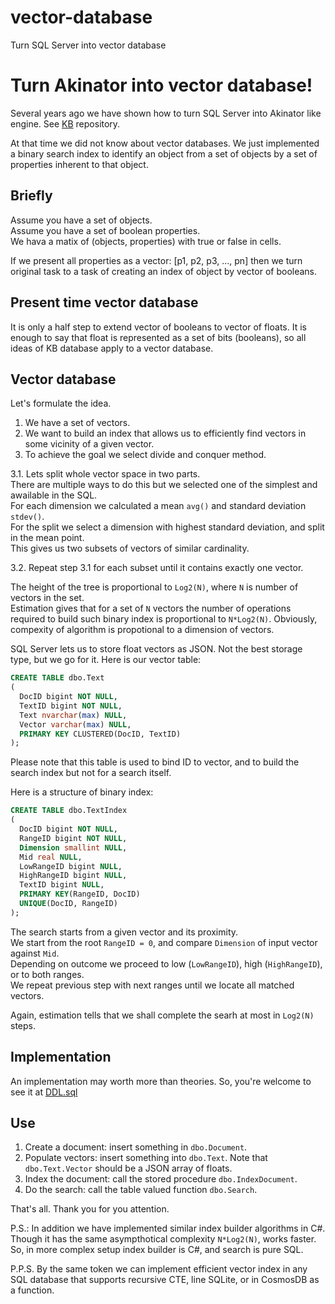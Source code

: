 # vector-database
Turn SQL Server into vector database

# Turn Akinator into vector database!

Several years ago we have shown how to turn SQL Server into Akinator like engine. See [KB](https://github.com/nesterovsky-bros/KB) repository.

At that time we did not know about vector databases.
We just implemented a binary search index to identify an object from a set of objects by a set of properties inherent to that object.

Briefly
-------

Assume you have a set of objects.  
Assume you have a set of boolean properties.  
We hava a matix of (objects, properties) with true or false in cells.  

If we present all properties as a vector: [p1, p2, p3, ..., pn] then we turn original task to a task of creating an index of object by vector of booleans.

Present time vector database
----------------------------

It is only a half step to extend vector of booleans to vector of floats. It is enough to say that float is represented as a set of bits (booleans), so all ideas of KB database apply to a vector database.

Vector database
---------------

Let's formulate the idea.

1. We have a set of vectors.  
2. We want to build an index that allows us to efficiently find vectors in some vicinity of a given vector.  
3. To achieve the goal we select divide and conquer method.

3.1. Lets split whole vector space in two parts.  
  There are multiple ways to do this but we selected one of the simplest and awailable in the SQL.  
  For each dimension we calculated a mean `avg()` and standard deviation `stdev()`.  
  For the split we select a dimension with highest standard deviation, and split in the mean point.  
  This gives us two subsets of vectors of similar cardinality.  
  
3.2. Repeat step 3.1 for each subset until it contains exactly one vector.  

The height of the tree is proportional to `Log2(N)`, where `N` is number of vectors in the set.  
Estimation gives that for a set of `N` vectors the number of operations required to build such binary index is proportional to `N*Log2(N)`.
Obviously, compexity of algorithm is propotional to a dimension of vectors.

SQL Server lets us to store float vectors as JSON. Not the best storage type, but we go for it.
Here is our vector table:

```SQL
CREATE TABLE dbo.Text
(
  DocID bigint NOT NULL,
  TextID bigint NOT NULL,
  Text nvarchar(max) NULL,
  Vector varchar(max) NULL,
  PRIMARY KEY CLUSTERED(DocID, TextID)
);
```

Please note that this table is used to bind ID to vector, and to build the search index but not for a search itself.

Here is a structure of binary index:

```SQL
CREATE TABLE dbo.TextIndex
(
  DocID bigint NOT NULL,
  RangeID bigint NOT NULL,
  Dimension smallint NULL,
  Mid real NULL,
  LowRangeID bigint NULL,
  HighRangeID bigint NULL,
  TextID bigint NULL,
  PRIMARY KEY(RangeID, DocID) 
  UNIQUE(DocID, RangeID)
);
```

The search starts from a given vector and its proximity.  
We start from the root `RangeID = 0`, and compare `Dimension` of input vector against `Mid`.  
Depending on outcome we proceed to low (`LowRangeID`), high (`HighRangeID`), or to both ranges.  
We repeat previous step with next ranges until we locate all matched vectors.

Again, estimation tells that we shall complete the searh at most in `Log2(N)` steps.

Implementation
--------------
An implementation may worth more than theories.
So, you're welcome to see it at [DDL.sql](./DDL.sql)

Use
---
1. Create a document: insert something in `dbo.Document`.
2. Populate vectors: insert something into `dbo.Text`. Note that `dbo.Text.Vector` should be a JSON array of floats.
3. Index the document: call the stored procedure `dbo.IndexDocument`.
4. Do the search: call the table valued function `dbo.Search`.

That's all.
Thank you for you attention.

P.S.: In addition we have implemented similar index builder algorithms in C#. Though it has the same asympthotical complexity `N*Log2(N)`, works faster. So, in more complex setup index builder is C#, and search is pure SQL.

P.P.S. By the same token we can implement efficient vector index in any SQL database that supports recursive CTE, line SQLite, or in CosmosDB as a function.
